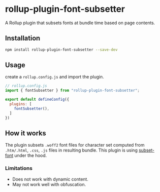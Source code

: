 # rollup-plugin-font-subsetter

A Rollup plugin that subsets fonts at bundle time based on page contents.

## Installation

```bash
npm install rollup-plugin-font-subsetter --save-dev
```

## Usage

create a `rollup.config.js` and import the plugin.

```js
// rollup.config.js
import { fontSubsetter } from "rollup-plugin-font-subsetter";

export default defineConfig({
  plugins: [
    fontSubsetter(),
  ]
})
```

## How it works

The plugin subsets `.woff2` font files for character set computed from `.htm/.html`, `.css`, `.js` files in resulting bundle. This plugin is using [subset-font](https://github.com/papandreou/subset-font) under the hood.

### Limitations

* Does not work with dynamic content.
* May not work well with obfuscation.
